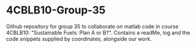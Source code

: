 # 4CBLB10-Group-35
Github repository for group 35 to collaborate on matlab code in course 4CBLB10: "Sustainable Fuels: Plan A or B?". Contains a readMe, log and the code snippets supplied by coordinates, alongside our work.
